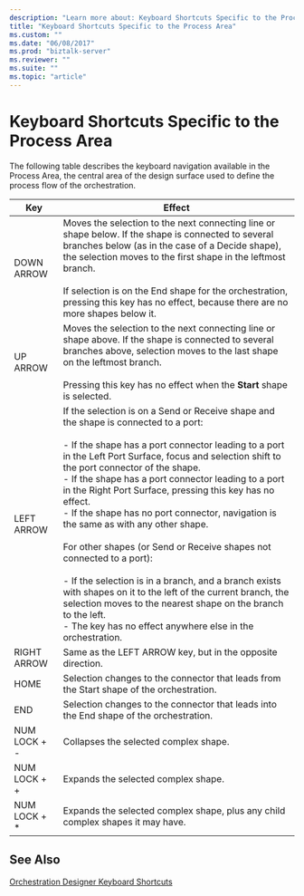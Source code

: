 ```yaml
---
description: "Learn more about: Keyboard Shortcuts Specific to the Process Area"
title: "Keyboard Shortcuts Specific to the Process Area"
ms.custom: ""
ms.date: "06/08/2017"
ms.prod: "biztalk-server"
ms.reviewer: ""
ms.suite: ""
ms.topic: "article"
---
```

# Keyboard Shortcuts Specific to the Process Area
The following table describes the keyboard navigation available in the Process Area, the central area of the design surface used to define the process flow of the orchestration.  
  
|Key|Effect|  
|---------|------------|  
|DOWN ARROW|Moves the selection to the next connecting line or shape below. If the shape is connected to several branches below (as in the case of a Decide shape), the selection moves to the first shape in the leftmost branch.<br /><br /> If selection is on the End shape for the orchestration, pressing this key has no effect, because there are no more shapes below it.|  
|UP ARROW|Moves the selection to the next connecting line or shape above. If the shape is connected to several branches above, selection moves to the last shape on the leftmost branch.<br /><br /> Pressing this key has no effect when the **Start** shape is selected.|  
|LEFT ARROW|If the selection is on a Send or Receive shape and the shape is connected to a port:<br /><br /> -   If the shape has a port connector leading to a port in the Left Port Surface, focus and selection shift to the port connector of the shape.<br />-   If the shape has a port connector leading to a port in the Right Port Surface, pressing this key has no effect.<br />-   If the shape has no port connector, navigation is the same as with any other shape.<br /><br /> For other shapes (or Send or Receive shapes not connected to a port):<br /><br /> -   If the selection is in a branch, and a branch exists with shapes on it to the left of the current branch, the selection moves to the nearest shape on the branch to the left.<br />-   The key has no effect anywhere else in the orchestration.|  
|RIGHT ARROW|Same as the LEFT ARROW key, but in the opposite direction.|  
|HOME|Selection changes to the connector that leads from the Start shape of the orchestration.|  
|END|Selection changes to the connector that leads into the End shape of the orchestration.|  
|NUM LOCK + -|Collapses the selected complex shape.|  
|NUM LOCK + +|Expands the selected complex shape.|  
|NUM LOCK + *|Expands the selected complex shape, plus any child complex shapes it may have.|  
  
## See Also  
 [Orchestration Designer Keyboard Shortcuts](../core/orchestration-designer-keyboard-shortcuts.md)
